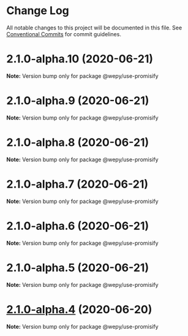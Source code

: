 # Change Log

All notable changes to this project will be documented in this file.
See [Conventional Commits](https://conventionalcommits.org) for commit guidelines.

# 2.1.0-alpha.10 (2020-06-21)

**Note:** Version bump only for package @wepy/use-promisify





# 2.1.0-alpha.9 (2020-06-21)

**Note:** Version bump only for package @wepy/use-promisify





# 2.1.0-alpha.8 (2020-06-21)

**Note:** Version bump only for package @wepy/use-promisify





# 2.1.0-alpha.7 (2020-06-21)

**Note:** Version bump only for package @wepy/use-promisify





# 2.1.0-alpha.6 (2020-06-21)

**Note:** Version bump only for package @wepy/use-promisify





# 2.1.0-alpha.5 (2020-06-21)

**Note:** Version bump only for package @wepy/use-promisify





# [2.1.0-alpha.4](https://github.com/Tencent/wepy/compare/v2.1.0-alpha.2...v2.1.0-alpha.4) (2020-06-20)

**Note:** Version bump only for package @wepy/use-promisify
